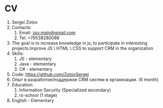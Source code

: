 # CV

1. Sergei Zotov
2. Contacts:
   1. Email: zsv.main@gmail.com
   2. Tel: +79538280088
3. The goal is to increase knowledge in js, to participate in interesting projects.Improve JS \\ HTML \\ CSS to support CRM in the organization
4. Skills:
   1. JS - elementary
   2. Java - elementary
   3. C# - elementary
5. Code: https://github.com/ZotovSergei 
6. Опыт в разработке/поддержке CRM систем в организации. (6 month)
7. Education:
   1. Information Security (Specialized secondary)
   2. rs-school (1 stage)
8. English - Elementary
